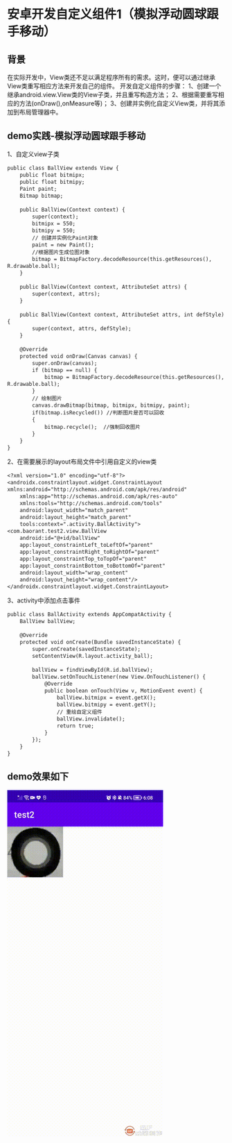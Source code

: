# 安卓开发自定义组件1（模拟浮动圆球跟手移动）
## 背景
在实际开发中，View类还不足以满足程序所有的需求。这时，便可以通过继承View类重写相应方法来开发自己的组件。
开发自定义组件的步骤：
1、创建一个继承android.view.View类的View子类，并且重写构造方法；
2、根据需要重写相应的方法(onDraw(),onMeasure等)；
3、创建并实例化自定义View类，并将其添加到布局管理器中。
## demo实践-模拟浮动圆球跟手移动
1、自定义view子类
```
public class BallView extends View {
    public float bitmipx;
    public float bitmipy;
    Paint paint;
    Bitmap bitmap;

    public BallView(Context context) {
        super(context);
        bitmipx = 550;
        bitmipy = 550;
        // 创建并实例化Paint对象
        paint = new Paint();
        //根据图片生成位图对象
        bitmap = BitmapFactory.decodeResource(this.getResources(), R.drawable.ball);
    }

    public BallView(Context context, AttributeSet attrs) {
        super(context, attrs);
    }

    public BallView(Context context, AttributeSet attrs, int defStyle) {
        super(context, attrs, defStyle);
    }

    @Override
    protected void onDraw(Canvas canvas) {
        super.onDraw(canvas);
        if (bitmap == null) {
            bitmap = BitmapFactory.decodeResource(this.getResources(), R.drawable.ball);
        }
        // 绘制图片
        canvas.drawBitmap(bitmap, bitmipx, bitmipy, paint);
        if(bitmap.isRecycled()) //判断图片是否可以回收
        {
            bitmap.recycle();  //强制回收图片
        }
    }
}
```
2、在需要展示的layout布局文件中引用自定义的view类
```
<?xml version="1.0" encoding="utf-8"?>
<androidx.constraintlayout.widget.ConstraintLayout xmlns:android="http://schemas.android.com/apk/res/android"
    xmlns:app="http://schemas.android.com/apk/res-auto"
    xmlns:tools="http://schemas.android.com/tools"
    android:layout_width="match_parent"
    android:layout_height="match_parent"
    tools:context=".activity.BallActivity">
<com.baorant.test2.view.BallView
    android:id="@+id/ballView"
    app:layout_constraintLeft_toLeftOf="parent"
    app:layout_constraintRight_toRightOf="parent"
    app:layout_constraintTop_toTopOf="parent"
    app:layout_constraintBottom_toBottomOf="parent"
    android:layout_width="wrap_content"
    android:layout_height="wrap_content"/>
</androidx.constraintlayout.widget.ConstraintLayout>
```
3、activity中添加点击事件
```
public class BallActivity extends AppCompatActivity {
    BallView ballView;

    @Override
    protected void onCreate(Bundle savedInstanceState) {
        super.onCreate(savedInstanceState);
        setContentView(R.layout.activity_ball);

        ballView = findViewById(R.id.ballView);
        ballView.setOnTouchListener(new View.OnTouchListener() {
            @Override
            public boolean onTouch(View v, MotionEvent event) {
                ballView.bitmipx = event.getX();
                ballView.bitmipy = event.getY();
                // 重绘自定义组件
                ballView.invalidate();
                return true;
            }
        });
    }
}
```
## demo效果如下
<img src="https://github.com/baorant/fileGroup/blob/main/image/%E8%B7%9F%E6%89%8B%E8%BE%85%E5%8A%A9%E5%9C%86%E7%90%83.gif" alt="show" />